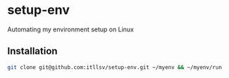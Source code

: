 # setup-env
Automating my environment setup on Linux

## Installation
```bash
git clone git@github.com:itllsv/setup-env.git ~/myenv && ~/myenv/run

